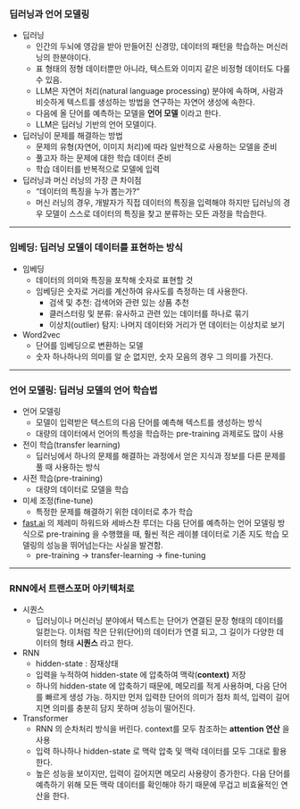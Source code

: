 ### 딥러닝과 언어 모델링

- 딥러닝
    - 인간의 두뇌에 영감을 받아 만들어진 신경망, 데이터의 패턴을 학습하는 머신러닝의 한분야이다.
    - 표 형태의 정형 데이터뿐만 아니라, 텍스트와 이미지 같은 비정형 데이터도 다룰 수 있음.
    - LLM은 자연어 처리(natural language processing) 분야에 속하며, 사람과 비슷하게 텍스트를 생성하는 방법을 연구하는 자연어 생성에 속한다.
    - 다음에 올 단어를 예측하는 모델을 **언어 모델** 이라고 한다.
    - LLM은 딥러닝 기반의 언어 모델이다.
- 딥러닝이 문제를 해결하는 방법
    - 문제의 유형(자연어, 이미지 처리)에 따라 일반적으로 사용하는 모델을 준비
    - 풀고자 하는 문제에 대한 학습 데이터 준비
    - 학습 데이터를 반복적으로 모델에 입력
- 딥러닝과 머신 러닝의 가장 큰 차이점
    - “데이터의 특징을 누가 뽑는가?”
    - 머신 러닝의 경우, 개발자가 직접 데이터의 특징을 입력해야 하지만 딥러닝의 경우 모델이 스스로 데이터의 특징을 찾고 분류하는 모든 과정을 학습한다.

---

### 임베딩: 딥러닝 모델이 데이터를 표현하는 방식

- 임베딩
    - 데이터의 의미와 특징을 포착해 숫자로 표현할 것
    - 임베딩은 숫자로 거리를 계산하여 유사도를 측정하는 데 사용한다.
        - 검색 및 추천: 검색어와 관련 있는 상품 추천
        - 클러스터링 및 분류: 유사하고 관련 있는 데이터를 하나로 묶기
        - 이상치(outlier) 탐지: 나머지 데이터와 거리가 먼 데이터는 이상치로 보기
- Word2vec
    - 단어를 임베딩으로 변환하는 모델
    - 숫자 하나하나의 의미를 알 순 없지만, 숫자 모음의 경우 그 의미를 가진다.

---

### 언어 모델링: 딥러닝 모델의 언어 학습법

- 언어 모델링
    - 모델이 입력받은 텍스트의 다음 단어를 예측해 텍스트를 생성하는 방식
    - 대량의 데이터에서 언어의 특성을 학습하는 pre-training 과제로도 많이 사용
- 전이 학습(transfer learning)
    - 딥러닝에서 하나의 문제를 해결하는 과정에서 얻은 지식과 정보를 다른 문제를 풀 때 사용하는 방식
- 사전 학습(pre-training)
    - 대량의 데이터로 모델을 학습
- 미세 조정(fine-tune)
    - 특정한 문제를 해결하기 위한 데이터로 추가 학습
- [fast.ai](http://fast.ai) 의 제레미 하워드와 세바스찬 루더는 다음 단어를 예측하는 언어 모델링 방식으로 pre-training 을 수행했을 때, 훨씬 적은 레이블 데이터로 기존 지도 학습 모델링의 성능을 뛰어넘는다는 사실을 발견함.
    - pre-training → transfer-learning → fine-tuning

---

### RNN에서 트랜스포머 아키텍처로

- 시퀀스
    - 딥러닝이나 머신러닝 분야에서 텍스트는 단어가 연결된 문장 형태의 데이터를 일컫는다. 이처럼 작은 단위(단어)의 데이터가 연결 되고, 그 길이가 다양한 데이터의 형태 **시퀀스** 라고 한다.
- RNN
    - hidden-state : 잠재상태
    - 입력을 누적하여 hidden-state 에 압축하여 맥락(**context)** 저장
    - 하나의 hidden-state 에 압축하기 때문에, 메모리를 적게 사용하며, 다음 단어를 빠르게 생성 가능. 하지만 먼저 입력한 단어의 의미가 점차 희석, 입력이 길어지면 의미를 충분히 담지 못하며 성능이 떨어진다.
- Transformer
    - RNN 의 순차처리 방식을 버린다. context를 모두 참조하는 **attention 연산** 을 사용
    - 입력 하나하나 hidden-state 로 맥락 압축 및 맥락 데이터를 모두 그대로 활용한다.
    - 높은 성능을 보이지만, 입력이 길어지면 메모리 사용량이 증가한다. 다음 단어를 예측하기 위해 모든 맥락 데이터를 확인해야 하기 때문에 무겁고 비효율적인 연산을 한다.